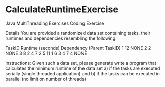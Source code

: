 # CalculateRuntimeExercise
Java MultiThreading Exercises
Coding Exercise

Details
You are provided a randomized data set containing tasks, their runtimes and dependencies resembling the following:

TaskID          Runtime (seconds)      Dependency (Parent TaskID)
1                     12                          NONE
2                     2                           NONE
3                     8                           2
4                     7                           2
5                     11                          1
6                     3                           4
7                     4                           NONE

Instructions:
Given such a data set, please generate write a program that calculates the minimum runtime of the data set a) if the tasks are executed serially (single threaded application) and b) if the tasks can be executed in parallel (no limit on number of threads)
